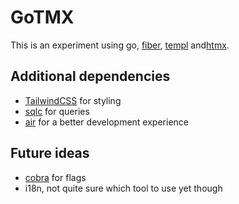 # GoTMX

This is an experiment using go, [fiber](https://docs.gofiber.io/), [templ](https://templ.guide/) and[htmx](https://htmx.org/).

## Additional dependencies
- [TailwindCSS](tailwindcss.com) for styling
- [sqlc](https://docs.sqlc.dev/en/stable/tutorials/getting-started-sqlite.html) for queries
- [air](https://github.com/cosmtrek/air) for a better development experience

## Future ideas
- [cobra](https://cobra.dev/) for flags
- i18n, not quite sure which tool to use yet though

